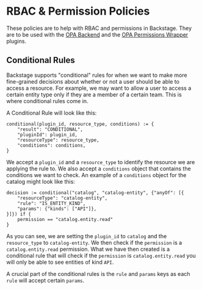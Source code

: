 # RBAC & Permission Policies

These policies are to help with RBAC and permissions in Backstage. They are to be used with the [OPA Backend](https://github.com/Parsifal-M/brewed-backstage/tree/main/plugins/opa-backend) and the [OPA Permissions Wrapper](https://github.com/Parsifal-M/brewed-backstage/tree/main/plugins/opa-permissions-wrapper) plugins.

## Conditional Rules

Backstage supports "conditional" rules for when we want to make more fine-grained decisions about whether or not a user should be able to access a resource. For example, we may want to allow a user to access a certain entity type only if they are a member of a certain team. This is where conditional rules come in.

A Conditional Rule will look like this:

```rego
conditional(plugin_id, resource_type, conditions) := {
	"result": "CONDITIONAL",
	"pluginId": plugin_id,
	"resourceType": resource_type,
	"conditions": conditions,
}
```

We accept a `plugin_id` and a `resource_type` to identify the resource we are applying the rule to. We also accept a `conditions` object that contains the conditions we want to check. An example of a `conditions` object for the catalog might look like this:

```rego
decision := conditional("catalog", "catalog-entity", {"anyOf": [{
	"resourceType": "catalog-entity",
	"rule": "IS_ENTITY_KIND",
	"params": {"kinds": ["API"]},
}]}) if {
	permission == "catalog.entity.read"
}
```

As you can see, we are setting the `plugin_id` to `catalog` and the `resource_type` to `catalog-entity`. We then check if the `permission` is a `catalog.entity.read` permission. What we have then created is a conditional rule that will check if the `permission` is `catalog.entity.read` you will only be able to see entities of kind `API`.

A crucial part of the conditional rules is the `rule` and `params` keys as each `rule` will accept certain `params`.